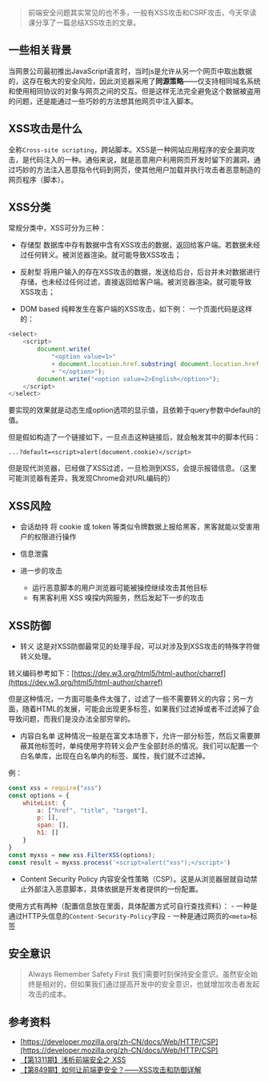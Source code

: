 > 前端安全问题其实常见的也不多，一般有XSS攻击和CSRF攻击，今天早读课分享了一篇总结XSS攻击的文章。

## 一些相关背景
当网景公司最初推出JavaScript语言时，当时js是允许从另一个网页中取出数据的，这存在极大的安全风险，因此浏览器采用了**同源策略**——仅支持相同域名系统和使用相同协议的对象与网页之间的交互。但是这样无法完全避免这个数据被盗用的问题，还是能通过一些巧妙的方法想其他网页中注入脚本。

## XSS攻击是什么
全称`Cross-site scripting`，跨站脚本。XSS是一种网站应用程序的安全漏洞攻击，是代码注入的一种。通俗来说，就是恶意用户利用网页开发时留下的漏洞，通过巧妙的方法注入恶意指令代码到网页，使其他用户加载并执行攻击者恶意制造的网页程序（脚本）。

## XSS分类
常规分类中，XSS可分为三种：
- 存储型
数据库中存有数据中含有XSS攻击的数据，返回给客户端。若数据未经过任何转义。被浏览器渲染。就可能导致XSS攻击；

- 反射型
将用户输入的存在XSS攻击的数据，发送给后台，后台并未对数据进行存储，也未经过任何过滤，直接返回给客户端。被浏览器渲染。就可能导致XSS攻击；

- DOM based
纯粹发生在客户端的XSS攻击，如下例：
一个页面代码是这样的：
```javascript
<select>
	<script>
		document.write(
			"<option value=1>"
			+ document.location.href.substring( document.location.href.indexOf("default=")+8 )
			+ "</option>");
		document.write("<option value=2>English</option>");
	</script>
</select>
```
要实现的效果就是动态生成option选项的显示值，且依赖于query参数中default的值。

但是假如构造了一个链接如下，一旦点击这种链接后，就会触发其中的脚本代码：
```
...?default=<script>alert(document.cookie)</script>
```

但是现代浏览器，已经做了XSS过滤，一旦检测到XSS，会提示报错信息。（这里可能浏览器有差异，我发现Chrome会对URL编码的）

## XSS风险
- 会话劫持
将 cookie 或 token 等类似令牌数据上报给黑客，黑客就能以受害用户的权限进行操作

- 信息泄露

- 进一步的攻击
	- 运行恶意脚本的用户浏览器可能被操控继续攻击其他目标
	- 有黑客利用 XSS 嗅探内网服务，然后发起下一步的攻击

## XSS防御
- 转义
这是对XSS防御最常见的处理手段，可以对涉及到XSS攻击的特殊字符做转义处理。

转义编码参考如下：[https://dev.w3.org/html5/html-author/charref](https://dev.w3.org/html5/html-author/charref)

但是这种情况，一方面可能条件太强了，过滤了一些不需要转义的内容；另一方面，随着HTML的发展，可能会出现更多标签，如果我们过滤掉或者不过滤掉了会导致问题，而我们是没办法全部穷举的。


- 内容白名单
这种情况一般是在富文本场景下，允许一部分标签，然后又需要屏蔽其他标签时，单纯使用字符转义会产生全部封杀的情况。我们可以配置一个白名单库，出现在白名单内的标签、属性，我们就不过滤掉。

例：
```javascript
const xss = require("xss")
const options = {
    whiteList: {
        a: ["href", "title", "target"],
        p: [],
        span: [],
        h1: []
    }
}
const myxss = new xss.FilterXSS(options);
const result = myxss.process('<script>alert("xss");</script>')
```

- Content Security Policy
内容安全性策略（CSP）。这是从浏览器层就自动禁止外部注入恶意脚本，具体依据是开发者提供的一份配置。

使用方式有两种（配置信息放在里面，具体配置方式可自行查找资料）：
	- 一种是通过HTTP头信息的`Content-Security-Policy`字段
	- 一种是通过网页的`<meta>`标签

## 安全意识
> Always Remember Safety First
> 我们需要时刻保持安全意识。虽然安全始终是相对的，但如果我们通过提高开发中的安全意识，也就增加攻击者发起攻击的成本。


## 参考资料
- [https://developer.mozilla.org/zh-CN/docs/Web/HTTP/CSP](https://developer.mozilla.org/zh-CN/docs/Web/HTTP/CSP)
- [【第1311期】浅析前端安全之 XSS](https://mp.weixin.qq.com/s?__biz=MjM5MTA1MjAxMQ%3D%3D&mid=2651229034&idx=1&sn=e05cd113bf615b4e1a34d6e22e7c8115#wechat_redirect)
- [【第849期】如何让前端更安全？——XSS攻击和防御详解](https://mp.weixin.qq.com/s?__biz=MjM5MTA1MjAxMQ==&mid=2651225720&idx=1&sn=780700316f7c3c245b6366269cc9257d&chksm=bd49a7fc8a3e2eeaccaff02f223f95fe249baa5523578a9dd3988e04caef472c29b9da47f289&scene=21#wechat_redirect)